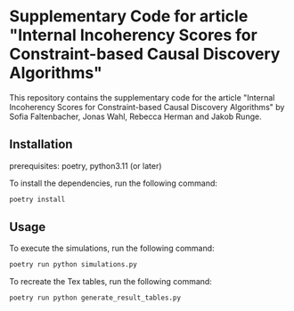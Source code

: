 # Supplementary Code for article "Internal Incoherency Scores for Constraint-based Causal Discovery Algorithms"

This repository contains the supplementary code for the article "Internal Incoherency Scores for Constraint-based Causal Discovery Algorithms" by Sofia Faltenbacher, Jonas Wahl, Rebecca Herman and Jakob Runge.

## Installation
prerequisites: poetry, python3.11 (or later)

To install the dependencies, run the following command:
```bash
poetry install
```
## Usage
To execute the simulations, run the following command:
```bash
poetry run python simulations.py
```
To recreate the Tex tables, run the following command:
```bash
poetry run python generate_result_tables.py
```
